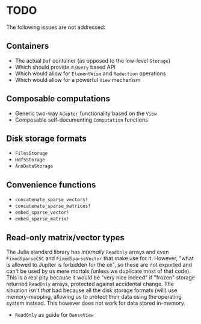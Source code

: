 # TODO

The following issues are not addressed:

## Containers

  - The actual `Daf` container (as opposed to the low-level `Storage`)
  - Which should provide a `Query` based API
  - Which would allow for `ElementWise` and `Reduction` operations
  - Which would allow for a powerful `View` mechanism

## Composable computations

  - Generic two-way `Adapter` functionality based on the `View`
  - Composable self-documenting `Computation` functions

## Disk storage formats

  - `FilesStorage`
  - `Hdf5Storage`
  - `AnnDataStorage`

## Convenience functions

  - `concatenate_sparse_vectors!`
  - `concatenate_sparse_matrices!`
  - `embed_sparse_vector!`
  - `embed_sparse_matrix!`

## Read-only matrix/vector types

The Julia standard library has *internally* `ReadOnly` arrays and even `FixedSparseCSC` and `FixedSparseVector` that
make use for it. However, "what is allowed to Jupiter is forbidden for the ox", so these are not exported and can't be
used by us mere mortals (unless we duplicate most of that code). This is a real pity because it would be "very nice
indeed" if "frozen" storage returned `ReadOnly` arrays, protected against accidental change. The situation isn't *that*
bad because all the disk storage formats (will) use memory-mapping, allowing us to protect their data using the
operating system instead. This however does not work for data stored in-memory.

  - `ReadOnly` as guide for `DenseView`

